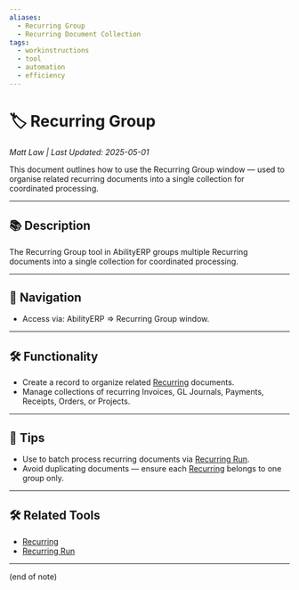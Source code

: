 ```yaml
---
aliases:
  - Recurring Group
  - Recurring Document Collection
tags:
  - workinstructions
  - tool
  - automation
  - efficiency
---
```


# 🏷️ Recurring Group

*Matt Law | Last Updated: 2025-05-01*

This document outlines how to use the Recurring Group window — used to organise related recurring documents into a single collection for coordinated processing.

---

## 📚 Description  
The Recurring Group tool in AbilityERP groups multiple Recurring documents into a single collection for coordinated processing.

---

## 🧭 Navigation  
- Access via: AbilityERP => Recurring Group window.

---

## 🛠️ Functionality  
- Create a record to organize related [Recurring](Recurring.md) documents.
- Manage collections of recurring Invoices, GL Journals, Payments, Receipts, Orders, or Projects.

---

## 🎯 Tips  
- Use to batch process recurring documents via [Recurring Run](recurring_run.md).  
- Avoid duplicating documents — ensure each [Recurring](Recurring.md) belongs to one group only.

---

## 🛠️ Related Tools  
- [Recurring](Recurring.md)  
- [Recurring Run](recurring_run.md)

---
(end of note)
